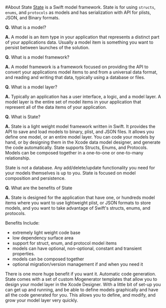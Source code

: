 #About State
[State](https://github.com/STLabs/State) is a Swift model framework. State  is for using `structs`,  `enums`, and `protocols` as models  and has serialization with API for plists, JSON, and Binary formats.

**Q.** What is a model?

**A.** A model is an item  type in your application that represents a distinct part of your applications data. Usually a model item is something you want to persist between launches of the solution.

**Q.** What is a model framework?

**A.** A model framework is a framework focused on providing the API to convert your applications model items to and from a universal data format, and reading and writing that data, typically using a database or files. 

**Q.** What is a model layer?

**A.** Typically an application has a user interface, a logic, and a model layer. A model layer is the entire set of model items in your application that represent all of the data items of your application. 

**Q.** What is State? 

**A.** State is a light weight model framework written in Swift. It provides the API to save and load models to binary, plist, and JSON files. It allows you define one model, or an entire model layer. You can code your models by hand, or by designing them in the Xcode data model designer, and generate the code automatically. State supports Structs, Enums, and Protocols. Models can be composed together in a one-to-one or one-to-many relationship.

State is not a database. Any add/delete/update functionality you need for your models themselves is up to you. State is focused on model composition and persistence. 

**Q.** What are the benefits of State

**A.** State is designed for the application that have one, or hundreds model items where you want to use lightweight plist, or JSON formats to store models, and you want to take advantage of Swift's structs, enums, and protocols.


Benefits Include:

* extremely light weight code base
* low dependency surface area
* support for struct, enum, and protocol model items
* models can have optional, non-optional, constant and transient properties.
* models can be composed together
* optional migration/version management if and when you need it


There is one more huge benefit if you want it. Automatic code generation. State comes with a set of custom Mogenerator templates that allow you to design your model layer in the Xcode Designer. With a little bit of set-up you can get up and running, and be able to define models graphically and have all the code generated for you. This allows you to define, and modify, and grow your model layer very quickly.
